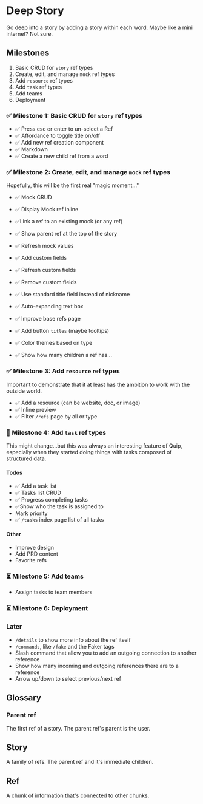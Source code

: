 # Deep Story

Go deep into a story by adding a story within each word. Maybe like a mini internet? Not sure.

## Milestones

1. Basic CRUD for `story` ref types
2. Create, edit, and manage `mock` ref types
3. Add `resource` ref types
4. Add `task` ref types
5. Add teams
6. Deployment

### ✅ Milestone 1: Basic CRUD for `story` ref types

- ✅ Press esc or ~~enter~~ to un-select a Ref
- ✅ Affordance to toggle title on/off
- ✅ Add new ref creation component
- ✅ Markdown
- ✅ Create a new child ref from a word

### ✅ Milestone 2: Create, edit, and manage `mock` ref types

Hopefully, this will be the first real "magic moment..."

- ✅ Mock CRUD
- ✅ Display Mock ref inline
- ✅Link a ref to an existing mock (or any ref)
- ✅ Show parent ref at the top of the story
- ✅ Refresh mock values
- ✅ Add custom fields
- ✅ Refresh custom fields
- ✅ Remove custom fields
- ✅ Use standard title field instead of nickname

- ✅ Auto-expanding text box
- ✅ Improve base refs page
- ✅ Add button `titles` (maybe tooltips)
- ✅ Color themes based on type
- ✅ Show how many children a ref has...

### ✅ Milestone 3: Add `resource` ref types

Important to demonstrate that it at least has the ambition to work with the outside world.

- ✅ Add a resource (can be website, doc, or image)
- ✅ Inline preview
- ✅ Filter `/refs` page by all or type

### 🚧 Milestone 4: Add `task` ref types

This might change...but this was always an interesting feature of Quip, especially when they started doing things with tasks composed of structured data.

#### Todos

- ✅ Add a task list
- ✅ Tasks list CRUD
- ✅ Progress completing tasks
- ✅Show who the task is assigned to
- Mark priority
- ✅ `/tasks` index page list of all tasks

#### Other

- Improve design
- Add PRD content
- Favorite refs

### ⏳ Milestone 5: Add teams

- Assign tasks to team members

### ⏳ Milestone 6: Deployment

### Later

- `/details` to show more info about the ref itself
- `/commands`, like `/fake` and the Faker tags
- Slash command that allow you to add an outgoing connection to another reference
- Show how many incoming and outgoing references there are to a reference
- Arrow up/down to select previous/next ref

## Glossary

### Parent ref

The first ref of a story. The parent ref's parent is the user.

## Story

A family of refs. The parent ref and it's immediate children.

## Ref

A chunk of information that's connected to other chunks.
